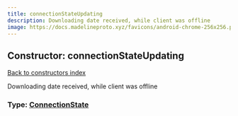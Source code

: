 ```yaml
---
title: connectionStateUpdating
description: Downloading date received, while client was offline
image: https://docs.madelineproto.xyz/favicons/android-chrome-256x256.png
---
```

## Constructor: connectionStateUpdating  
[Back to constructors index](index.md)



Downloading date received, while client was offline




### Type: [ConnectionState](../types/ConnectionState.md)


